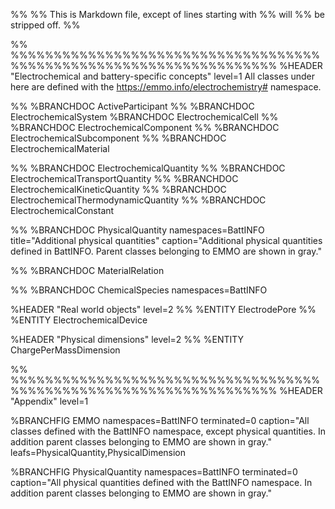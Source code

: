 %%
%% This is Markdown file, except of lines starting with %% will
%% be stripped off.
%%


%% %%%%%%%%%%%%%%%%%%%%%%%%%%%%%%%%%%%%%%%%%%%%%%%%%%%%%%%%%%%%%%%%%%%
%HEADER "Electrochemical and battery-specific concepts"    level=1
All classes under here are defined with the https://emmo.info/electrochemistry#
namespace.


%% %BRANCHDOC ActiveParticipant
%% %BRANCHDOC ElectrochemicalSystem
%BRANCHDOC ElectrochemicalCell
%% %BRANCHDOC ElectrochemicalComponent
%% %BRANCHDOC ElectrochemicalSubcomponent
%% %BRANCHDOC ElectrochemicalMaterial


%% %BRANCHDOC ElectrochemicalQuantity
%% %BRANCHDOC ElectrochemicalTransportQuantity
%% %BRANCHDOC ElectrochemicalKineticQuantity
%% %BRANCHDOC ElectrochemicalThermodynamicQuantity
%% %BRANCHDOC ElectrochemicalConstant

%% %BRANCHDOC PhysicalQuantity namespaces=BattINFO title="Additional physical quantities" caption="Additional physical quantities defined in BattINFO.  Parent classes belonging to EMMO are shown in gray."


%% %BRANCHDOC MaterialRelation

%% %BRANCHDOC ChemicalSpecies namespaces=BattINFO


%HEADER "Real world objects"    level=2
%% %ENTITY ElectrodePore
%% %ENTITY ElectrochemicalDevice


%HEADER "Physical dimensions"    level=2
%% %ENTITY ChargePerMassDimension


%% %%%%%%%%%%%%%%%%%%%%%%%%%%%%%%%%%%%%%%%%%%%%%%%%%%%%%%%%%%%%%%%%%%%
%HEADER "Appendix"    level=1

%BRANCHFIG EMMO namespaces=BattINFO terminated=0 caption="All classes defined with the BattINFO namespace, except physical quantities.  In addition parent classes belonging to EMMO are shown in gray." leafs=PhysicalQuantity,PhysicalDimension

%BRANCHFIG PhysicalQuantity namespaces=BattINFO terminated=0 caption="All physical quantities defined with the BattINFO namespace.  In addition parent classes belonging to EMMO are shown in gray."
